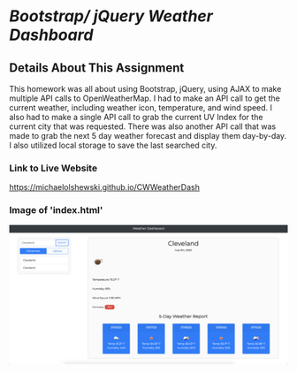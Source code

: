 # __*Bootstrap/ jQuery Weather Dashboard*__

## Details About This Assignment
This homework was all about using Bootstrap, jQuery, using AJAX to make multiple API calls to OpenWeatherMap. I had to make an API call to get the current weather, including weather icon, temperature, and wind speed. I also had to make a single API call to grab the current UV Index for the current city that was requested. There was also another API call that was made to grab the next 5 day weather forecast and display them day-by-day. I also utilized local storage to save the last searched city.

### __Link to Live Website__
https://michaelolshewski.github.io/CWWeatherDash

### __Image of 'index.html'__
![index.html](/images/indexImage.png)
